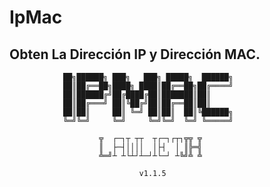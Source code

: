 # IpMac
## Obten La Dirección IP y Dirección MAC.

                ██╗██████╗ ███╗   ███╗ █████╗  ██████╗
                ██║██╔══██╗████╗ ████║██╔══██╗██╔════╝
                ██║██████╔╝██╔████╔██║███████║██║     
                ██║██╔═══╝ ██║╚██╔╝██║██╔══██║██║     
                ██║██║     ██║ ╚═╝ ██║██║  ██║╚██████╗
                ╚═╝╚═╝     ╚═╝     ╚═╝╚═╝  ╚═╝ ╚═════╝
             
                        ╦  ┌─┐┬ ┬┬  ┬┌─┐┌┬┐╦╦ ╦
                        ║  ├─┤││││  │├┤  │ ║╠═╣
                        ╩═╝┴ ┴└┴┘┴─┘┴└─┘ ┴╚╝╩ ╩
             
                                 v1.1.5
